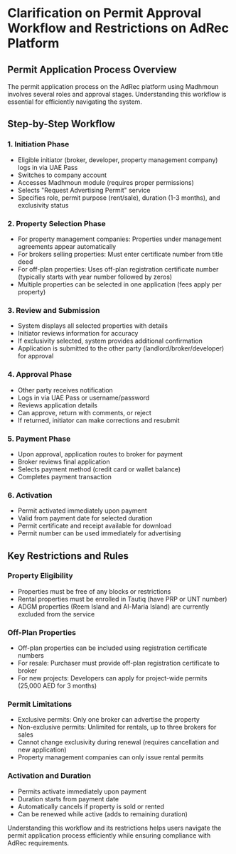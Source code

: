 # Clarification on Permit Approval Workflow and Restrictions on AdRec Platform

## Permit Application Process Overview

The permit application process on the AdRec platform using Madhmoun involves several roles and approval stages. Understanding this workflow is essential for efficiently navigating the system.

## Step-by-Step Workflow

### 1. Initiation Phase
* Eligible initiator (broker, developer, property management company) logs in via UAE Pass
* Switches to company account
* Accesses Madhmoun module (requires proper permissions)
* Selects "Request Advertising Permit" service
* Specifies role, permit purpose (rent/sale), duration (1-3 months), and exclusivity status

### 2. Property Selection Phase
* For property management companies: Properties under management agreements appear automatically
* For brokers selling properties: Must enter certificate number from title deed
* For off-plan properties: Uses off-plan registration certificate number (typically starts with year number followed by zeros)
* Multiple properties can be selected in one application (fees apply per property)

### 3. Review and Submission
* System displays all selected properties with details
* Initiator reviews information for accuracy
* If exclusivity selected, system provides additional confirmation
* Application is submitted to the other party (landlord/broker/developer) for approval

### 4. Approval Phase
* Other party receives notification
* Logs in via UAE Pass or username/password
* Reviews application details
* Can approve, return with comments, or reject
* If returned, initiator can make corrections and resubmit

### 5. Payment Phase
* Upon approval, application routes to broker for payment
* Broker reviews final application
* Selects payment method (credit card or wallet balance)
* Completes payment transaction

### 6. Activation
* Permit activated immediately upon payment
* Valid from payment date for selected duration
* Permit certificate and receipt available for download
* Permit number can be used immediately for advertising

## Key Restrictions and Rules

### Property Eligibility
* Properties must be free of any blocks or restrictions
* Rental properties must be enrolled in Tautiq (have PRP or UNT number)
* ADGM properties (Reem Island and Al-Maria Island) are currently excluded from the service

### Off-Plan Properties
* Off-plan properties can be included using registration certificate numbers
* For resale: Purchaser must provide off-plan registration certificate to broker
* For new projects: Developers can apply for project-wide permits (25,000 AED for 3 months)

### Permit Limitations
* Exclusive permits: Only one broker can advertise the property
* Non-exclusive permits: Unlimited for rentals, up to three brokers for sales
* Cannot change exclusivity during renewal (requires cancellation and new application)
* Property management companies can only issue rental permits

### Activation and Duration
* Permits activate immediately upon payment
* Duration starts from payment date
* Automatically cancels if property is sold or rented
* Can be renewed while active (adds to remaining duration)

Understanding this workflow and its restrictions helps users navigate the permit application process efficiently while ensuring compliance with AdRec requirements.